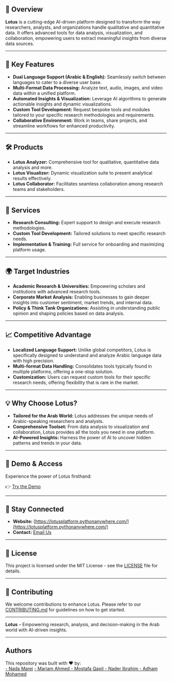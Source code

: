 
## 🚀 Overview

**Lotus** is a cutting-edge AI-driven platform designed to transform the way researchers, analysts, and organizations handle qualitative and quantitative data. It offers advanced tools for data analysis, visualization, and collaboration, empowering users to extract meaningful insights from diverse data sources.

---

## 🔧 Key Features

* **Dual Language Support (Arabic & English):** Seamlessly switch between languages to cater to a diverse user base.
* **Multi-Format Data Processing:** Analyze text, audio, images, and video data within a unified platform.
* **Automated Insights & Visualization:** Leverage AI algorithms to generate actionable insights and dynamic visualizations.
* **Custom Tool Development:** Request bespoke tools and modules tailored to your specific research methodologies and requirements.
* **Collaborative Environment:** Work in teams, share projects, and streamline workflows for enhanced productivity.

---

## 🛠 Products

* **Lotus Analyzer:** Comprehensive tool for qualitative, quantitative data analysis and more.
* **Lotus Visualizer:** Dynamic visualization suite to present analytical results effectively.
* **Lotus Collaborator:** Facilitates seamless collaboration among research teams and stakeholders.

---

## 💼 Services

* **Research Consulting:** Expert support to design and execute research methodologies.
* **Custom Tool Development:** Tailored solutions to meet specific research needs.
* **Implementation & Training:** Full service for onboarding and maximizing platform usage.

---

## 🌍 Target Industries

* **Academic Research & Universities:** Empowering scholars and institutions with advanced research tools.
* **Corporate Market Analysis:** Enabling businesses to gain deeper insights into customer sentiment, market trends, and internal data.
* **Policy & Think Tank Organizations:** Assisting in understanding public opinion and shaping policies based on data analysis.

---

## 📈 Competitive Advantage

* **Localized Language Support:** Unlike global competitors, Lotus is specifically designed to understand and analyze Arabic language data with high precision.
* **Multi-format Data Handling:** Consolidates tools typically found in multiple platforms, offering a one-stop solution.
* **Customization:** Users can request custom tools for their specific research needs, offering flexibility that is rare in the market.

---

## 💡 Why Choose Lotus?

* **Tailored for the Arab World:** Lotus addresses the unique needs of Arabic-speaking researchers and analysts.
* **Comprehensive Toolset:** From data analysis to visualization and collaboration, Lotus provides all the tools you need in one platform.
* **AI-Powered Insights:** Harness the power of AI to uncover hidden patterns and trends in your data.

---

## 🔗 Demo & Access

Experience the power of Lotus firsthand:

👉 [Try the Demo](https://lotusplatform.pythonanywhere.com/)

---

## 📢 Stay Connected

* **Website:** [https://lotusplatform.pythonanywhere.com/](https://lotusplatform.pythonanywhere.com/)
* **Contact:** [Email Us](nadamarey24@gmail.com)

---

## 📝 License

This project is licensed under the MIT License - see the [LICENSE](LICENSE) file for details.

---

## 🤝 Contributing

We welcome contributions to enhance Lotus. Please refer to our [CONTRIBUTING.md](CONTRIBUTING.md) for guidelines on how to get started.

---
**Lotus** – Empowering research, analysis, and decision-making in the Arab world with AI-driven insights.

---
## Authors 
This repository was built with ❤️ by:<br>
<a href="https://github.com/NadaMarei">- Nada Marei</a>  <a href="">- Mariam Ahmed </a> <a href=""> - Mostafa Qapil </a> <a href=""> - Nader Ibrahim </a> <a href="">- Adham Mohamed</a> 
